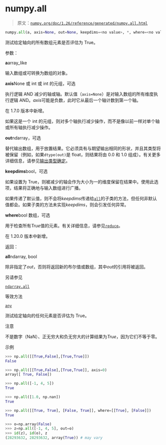 # numpy.all

> 原文：[`numpy.org/doc/1.26/reference/generated/numpy.all.html`](https://numpy.org/doc/1.26/reference/generated/numpy.all.html)

```py
numpy.all(a, axis=None, out=None, keepdims=<no value>, *, where=<no value>)
```

测试给定轴向的所有数组元素是否评估为 True。

参数：

**a**array_like

输入数组或可转换为数组的对象。

**axis**None 或 int 或 int 的元组，可选

执行逻辑 AND 减少的轴或轴。默认值（`axis=None`）是对输入数组的所有维度执行逻辑 AND。*axis*可能是负数，此时它从最后一个轴计数到第一个轴。

在 1.7.0 版本中新增。

如果这是一个 int 的元组，则对多个轴执行减少操作，而不是像以前一样对单个轴或所有轴执行减少操作。

**out**ndarray，可选

替代输出数组，用于放置结果。它必须具有与期望输出相同的形状，并且其类型将被保留（例如，如果`dtype(out)`是 float，则结果将由 0.0 和 1.0 组成）。有关更多详细信息，请参见[输出类型确定](https://numpy.org/doc/1.26/user/basics.ufuncs.html#ufuncs-output-type)。

**keepdims**bool，可选

如果设置为 True，则被减少的轴会作为大小为一的维度保留在结果中。使用此选项，结果将正确地与输入数组进行广播。

如果传递了默认值，则不会将*keepdims*传递给[`all`](https://numpy.org/doc/1.26/reference/generated/numpy.all.html#numpy.all "numpy.all")的子类的方法，但任何非默认值都会。如果子类的方法未实现*keepdims*，则会引发任何异常。

**where**bool 数组，可选

用于检查所有*True*值的元素。有关详细信息，请参见[`reduce`](https://numpy.org/doc/1.26/reference/generated/numpy.ufunc.reduce.html#numpy.ufunc.reduce "numpy.ufunc.reduce")。

在 1.20.0 版本中新增。

返回：

**all**ndarray, bool

除非指定了*out*，否则将返回新的布尔值或数组，其中*out*的引用将被返回。

另请参见

[`ndarray.all`](https://numpy.org/doc/1.26/reference/generated/numpy.ndarray.all.html#numpy.ndarray.all "numpy.ndarray.all")

等效方法

[`any`](https://numpy.org/doc/1.26/reference/generated/numpy.any.html#numpy.any "numpy.any")

测试给定轴向的任何元素是否评估为 True。

注意

不是数字（NaN）、正无穷大和负无穷大的计算结果为*True*，因为它们不等于零。

示例

```py
>>> np.all([[True,False],[True,True]])
False 
```

```py
>>> np.all([[True,False],[True,True]], axis=0)
array([ True, False]) 
```

```py
>>> np.all([-1, 4, 5])
True 
```

```py
>>> np.all([1.0, np.nan])
True 
```

```py
>>> np.all([[True, True], [False, True]], where=[[True], [False]])
True 
```

```py
>>> o=np.array(False)
>>> z=np.all([-1, 4, 5], out=o)
>>> id(z), id(o), z
(28293632, 28293632, array(True)) # may vary 
```
